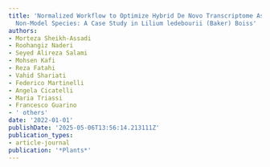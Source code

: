 ```yaml
---
title: 'Normalized Workflow to Optimize Hybrid De Novo Transcriptome Assembly for
  Non-Model Species: A Case Study in Lilium ledebourii (Baker) Boiss'
authors:
- Morteza Sheikh-Assadi
- Roohangiz Naderi
- Seyed Alireza Salami
- Mohsen Kafi
- Reza Fatahi
- Vahid Shariati
- Federico Martinelli
- Angela Cicatelli
- Maria Triassi
- Francesco Guarino
- ' others'
date: '2022-01-01'
publishDate: '2025-05-06T13:56:14.213111Z'
publication_types:
- article-journal
publication: '*Plants*'
---
```

